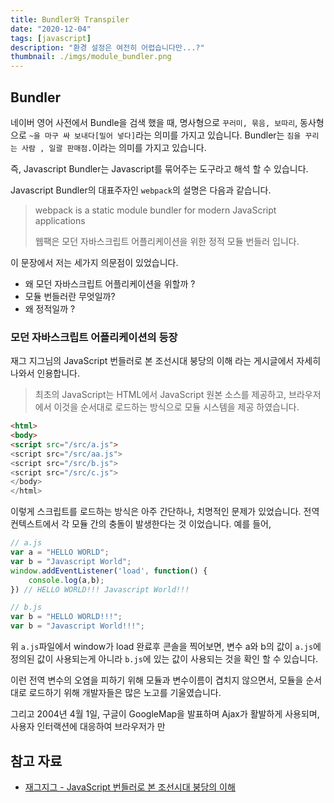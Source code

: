 ```yaml
---
title: Bundler와 Transpiler
date: "2020-12-04"
tags: [javascript]
description: "환경 설정은 여전히 어렵습니다만...?"
thumbnail: ./imgs/module_bundler.png
---
```


## Bundler

네이버 영어 사전에서 Bundle을 검색 했을 때, 명사형으로 `꾸러미, 묶음, 보따리`, 동사형으로 `~을 마구 싸 보내다[밀어 넣다]`라는 의미를 가지고 있습니다. Bundler는 `짐을 꾸리는 사람 , 일괄 판매점.`이라는 의미를 가지고 있습니다.

즉, Javascript Bundler는 Javascript를 묶어주는 도구라고 해석 할 수 있습니다.

Javascript Bundler의 대표주자인 `webpack`의 설명은 다음과 같습니다.

> webpack is a static module bundler for modern JavaScript applications
>
> 웹팩은 모던 자바스크립트 어플리케이션을 위한 정적 모듈 번들러 입니다.

이 문장에서 저는 세가지 의문점이 있었습니다.

* 왜 모던 자바스크립트 어플리케이션을 위할까 ?
* 모듈 번들러란 무엇일까?
* 왜 정적일까 ?

### 모던 자바스크립트 어플리케이션의 등장

재그 지그님의 JavaScript 번들러로 본 조선시대 붕당의 이해 라는 게시글에서 자세히 나와서 인용합니다.

> 최초의 JavaScript는 HTML에서 JavaScript 원본 소스를 제공하고, 브라우저에서 이것을 순서대로 로드하는 방식으로 모듈 시스템을 제공 하였습니다.

```html
<html>
<body>
<script src="/src/a.js">
<script src="/src/aa.js">
<script src="/src/b.js">
<script src="/src/c.js">
</body>
</html>
```

이렇게 스크립트를 로드하는 방식은 아주 간단하나, 치명적인 문제가 있었습니다. 전역 컨텍스트에서 각 모듈 간의 충돌이 발생한다는 것 이었습니다. 예를 들어,

```js
// a.js
var a = "HELLO WORLD";
var b = "Javascript World";
window.addEventListener('load', function() {
    console.log(a,b);
}) // HELLO WORLD!!! Javascript World!!!
```

```js
// b.js
var b = "HELLO WORLD!!!";
var b = "Javascript World!!!";
```

위 `a.js`파일에서 window가 load 완료후 콘솔을 찍어보면, 변수 a와 b의 값이 `a.js`에 정의된 값이 사용되는게 아니라 `b.js`에 있는 값이 사용되는 것을 확인 할 수 있습니다.

이런 전역 변수의 오염을 피하기 위해 모듈과 변수이름이 겹치지 않으면서, 모듈을 순서대로 로드하기 위해 개발자들은 많은 노고를 기울였습니다.

그리고 2004년 4월 1일, 구글이 GoogleMap을 발표하며 Ajax가 활발하게 사용되며, 사용자 인터랙션에 대응하여 브라우저가 만

## 참고 자료

* [재그지그 - JavaScript 번들러로 본 조선시대 붕당의 이해](https://wormwlrm.github.io/2020/08/12/History-of-JavaScript-Modules-and-Bundlers.html)